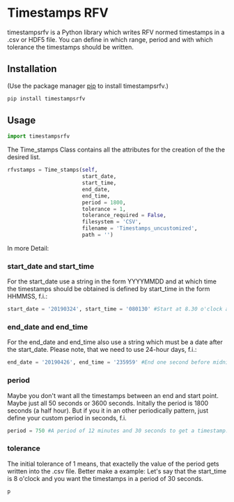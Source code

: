 # Timestamps RFV

timestampsrfv is a Python library which writes RFV normed timestamps in a .csv or HDF5 file. You can define in which range, period and with which tolerance the timestamps should be written.

## Installation

(Use the package manager [pip](https://pip.pypa.io/en/stable/) to install timestampsrfv.)

```bash
pip install timestampsrfv
```

## Usage

```python
import timestampsrfv
```

The Time_stamps Class contains all the attributes for the creation of the the desired list.

```python
rfvstamps = Time_stamps(self,
                        start_date,
                        start_time,
                        end_date,
                        end_time,
                        period = 1800,
                        tolerance = 1,
                        tolerance_required = False,     
                        filesystem = 'CSV',
                        filename = 'Timestamps_uncustomized',
                        path = '')
```
In more Detail:

### start_date and start_time
For the start_date use a string in the form YYYYMMDD and at which time the timestamps should be obtained is defined by start_time in the form HHMMSS, f.i.:
```python
start_date = '20190324', start_time = '080130' #Start at 8.30 o'clock and 30 seconds on March the 24th in the year 2019.
```
### end_date and end_time
For the end_date and end_time also use a string which must be a date after the start_date. Please note, that we need to use 24-hour days, f.i.:
```python
end_date = '20190426', end_time = '235959' #End one second before midnight on April the 26th.
```
### period
Maybe you don't want all the timestamps between an end and start point. Maybe just all 50 seconds or 3600 seconds. Initally the period is 1800 seconds (a half hour). But if you it in an other periodically pattern, just define your custom period in seconds, f.i.

```Python 
period = 750 #A period of 12 minutes and 30 seconds to get a timestamp.
```
### tolerance
The initial tolerance of 1 means, that exactelly the value of the period gets written into the .csv file. Better make a example:
Let's say that the start_time is 8 o'clock and you want the timestamps in a period of 30 seconds.
```Python 
p
```
